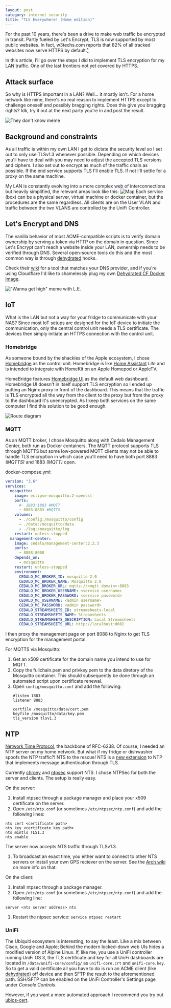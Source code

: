 ```yaml
---
layout: post
category: internet security
title: "TLS Everywhere! (Home edition)"
---
```


For the past 10 years, there's been a drive to make web traffic be encrypted in transit. Partly fueled by Let's Encrypt, TLS is now supported by most public websites. In fact, w3techs.com reports that 82% of all tracked websites now serve HTTPS by default.[__¹__](https://w3techs.com/technologies/details/ce-httpsdefault)

In this article, I'll go over the steps I did to implement TLS encryption for my LAN traffic. One of the last frontiers not yet covered by HTTPS.

## Attack surface

So why is HTTPS important in a LAN? Well... it mostly isn't. For a home network like mine, there's no real reason to implement HTTPS except to challenge oneself and possibly bragging rights. Does this give you bragging rights? Idk, try it out at the next party you're in and post the result.

![They don't know meme](https://res.cloudinary.com/dbsfyc1ry/image/upload/c_scale,w_500/v1679607745/carlgo11.com/posts/tls-everywhere/ug8xkq.png)

## Background and constraints

As all traffic is within my own LAN I get to dictate the security level so I set out to only use TLSv1.3 whenever possible.
Depending on which devices you'll have to deal with you may need to adjust the accepted TLS versions and ciphers.
I also set out to encrypt as much of the traffic chain as possible. If the end service supports TLS I'll enable TLS. If not I'll settle for a proxy on the same machine.

My LAN is constantly evolving into a more complex web of interconnections but heavily simplified, the relevant areas look like this:
![Map](https://res.cloudinary.com/dbsfyc1ry/image/upload/v1679615206/carlgo11.com/posts/tls-everywhere/network.png)
Each service (box) can be a physical server, virtual machine or docker container, but the procedures are the same regardless.
All clients are on the User VLAN and traffic between the two VLANS are controlled by the UniFi Controller.

## Let's Encrypt and DNS

The vanilla behavior of most ACME-compatible scripts is to verify domain ownership by serving a token via HTTP on the domain in question. Since Let's Encrypt can't reach a website inside your LAN, ownership needs to be verified through DNS.
Several open-source tools do this and the most common way is through [dehydrated](https://github.com/dehydrated-io/dehydrated) hooks.

Check their [wiki](https://github.com/dehydrated-io/dehydrated/wiki#dns-providers) for a tool that matches your DNS provider, and if you're using Cloudflare I'd like to shamelessly plug my own [Dehydrated CF Docker Image](https://github.com/Carlgo11/dehydrated-docker).

!["Wanna get high" meme with L.E.](https://res.cloudinary.com/dbsfyc1ry/image/upload/c_scale,w_500/v1679626039/carlgo11.com/posts/tls-everywhere/x509-2_jricfa.jpg)

## IoT

What is the LAN but not a way for your fridge to communicate with your NAS?
Since most IoT setups are designed for the IoT device to initiate the communication, only the central control unit needs a TLS certificate. The devices then simply initiate an HTTPS connection with the control unit.

### Homebridge

As someone bound by the shackles of the Apple ecosystem, I chose [Homebridge](https://homebridge.io/) as the control unit. Homebridge is like [Home Assistant](https://home-assistant.io) _Lite_ and is intended to integrate with HomeKit on an Apple Homepod or AppleTV.

HomeBridge features [Homebridge UI](https://github.com/oznu/homebridge-config-ui-x#readme) as the default web dashboard. Homebridge UI doesn't in itself support TLS encryption so I ended up putting an Nginx proxy in front of the dashboard. This means that the traffic is TLS encrypted all the way from the client to the proxy but from the proxy to the dashboard it's unencrypted. As I keep both services on the same computer I find this solution to be good enough.

![Route diagram](https://res.cloudinary.com/dbsfyc1ry/image/upload/v1679608182/carlgo11.com/posts/tls-everywhere/homebridge_ygefc1.png)

### MQTT

As an MQTT broker, I chose Mosquitto along with Cedalo Management Center, both run as Docker containers.
The MQTT protocol supports TLS through MQTTS but some low-powered MQTT clients may not be able to handle TLS encryption in which case you'll need to have both port 8883 _(MQTTS)_ and 1883 _(MQTT)_ open.

docker-compose.yml:
```YAML
version: "3.6"
services:
  mosquitto:
    image: eclipse-mosquitto:2-openssl
    ports:
      #- 1883:1883 #MQTT
      - 8883:8883 #MQTTS
    volumes:
      - ./config:/mosquitto/config
      - ./data:/mosquitto/data
      - ./log:/mosquitto/log
    restart: unless-stopped
  management-center:
    image: cedalo/management-center:2.2.3
    ports:
      - 8088:8088
    depends_on:
      - mosquitto
    restart: unless-stopped
    environment:
      CEDALO_MC_BROKER_ID: mosquitto-2.0
      CEDALO_MC_BROKER_NAME: Mosquitto 2.0
      CEDALO_MC_BROKER_URL: mqtts://<mqtt domain>:8883
      CEDALO_MC_BROKER_USERNAME: <service username>
      CEDALO_MC_BROKER_PASSWORD: <service password>
      CEDALO_MC_USERNAME: <admin username>
      CEDALO_MC_PASSWORD: <admin password>
      CEDALO_STREAMSHEETS_ID: streamsheets-local
      CEDALO_STREAMSHEETS_NAME: Streamsheets
      CEDALO_STREAMSHEETS_DESCRIPTION: Local Streamsheets
      CEDALO_STREAMSHEETS_URL: http://localhost:8081
```
I then proxy the management page on port 8088 to Nginx to get TLS encryption for the management portal.

For MQTTS via Mosquitto:
1. Get an x509 certificate for the domain name you intend to use for MQTT.
1. Copy the fullchain.pem and privkey.pem to the data diretory of the Mosquitto container.
   This should subsequently be done through an automated script upon certificate renewal.
1. Open `config/mosquitto.conf` and add the following:
   ```
   #listen 1883
   listener 8883

   certfile /mosquitto/data/cert.pem
   keyfile /mosquitto/data/key.pem
   tls_version tlsv1.3

   ```

## NTP

[Network Time Protocol](https://en.wikipedia.org/wiki/Network_Time_Protocol), the backbone of RFC-6238.
Of course, I needed an NTP server on my home network. But what if my fridge or dishwasher spoofs the NTP traffic?!
NTS to the rescue! NTS is a [new extension](](https://blog.cloudflare.com/nts-is-now-rfc/)) to NTP that implements message authentication through TLS.

Currently [chrony](https://chrony.tuxfamily.org/) and [ntpsec](https://ntpsec.org/) support NTS. I chose NTPSec for both the server and clients.
The setup is really easy.

On the server:
1. Install ntpsec through a package manager and place your x509 certificate on the server.
1. Open `/etc/ntp.conf` (or sometimes `/etc/ntpsec/ntp.conf`) and add the following lines:
  ```
  nts cert <certificate path>
  nts key <certificate key path>
  nts mintls TLS1.3
  nts enable
  ```
  The server now accepts NTS traffic through TLSv1.3.
1. To broadcast an exact time, you either want to connect to other NTS servers or install your own GPS reciever on the server.
See the [Arch wiki](https://wiki.archlinux.org/title/NTPsec) on more info on that.

On the client:
1. Install ntpsec through a package manager.
1. Open `/etc/ntp.conf` (or sometimes `/etc/ntpsec/ntp.conf`) and add the following line:
  ```
  server <nts server address> nts
  ```
1. Restart the ntpsec service: `service ntpsec restart`

### UniFi

The Ubiquiti ecosystem is interesting, to say the least. Like a mix between Cisco, Google and Apple; Behind the modern locked-down web UIs hides a modified version of Alpine Linux.
If, like me, you use a UniFi controller running UniFi OS 3, the TLS certificate and key for all UniFi dashboards are located in `/data/unifi-core/config/` as `unifi-core.crt` and `unifi-core.key`.
So to get a valid certificate all you have to do is run an ACME client (like [dehydrated](https://github.com/dehydrated-io/dehydrated)) off device and then SFTP the result to the aforementioned path. SSH/SFTP can be enabled on the UniFi Controller's Settings page under _Console Controls_.

However, if you want a more automated approach I recommend you try out [ubios-cert](https://github.com/alxwolf/ubios-cert).
